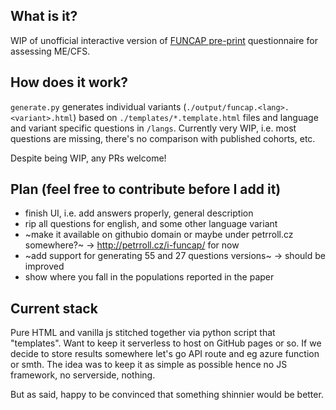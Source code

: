 ## What is it?

WIP of unofficial interactive version of [FUNCAP pre-print](https://www.preprints.org/manuscript/202309.2091/v1) questionnaire for assessing ME/CFS.

## How does it work?

`generate.py` generates individual variants (`./output/funcap.<lang>.<variant>.html`) based on `./templates/*.template.html` files and language and variant specific questions in `/langs`. Currently very WIP, i.e. most questions are missing, there's no comparison with published cohorts, etc.

Despite being WIP, any PRs welcome!

## Plan (feel free to contribute before I add it)
- finish UI, i.e. add answers properly, general description
- rip all questions for english, and some other language variant
- ~make it available on githubio domain or maybe under petrroll.cz somewhere?~ -> http://petrroll.cz/i-funcap/ for now
- ~add support for generating 55 and 27 questions versions~ -> should be improved
- show where you fall in the populations reported in the paper

## Current stack

Pure HTML and vanilla js stitched together via python script that "templates". Want to keep it serverless to host on GitHub pages or so. If we decide to store results somewhere let's go API route and eg azure function or smth. The idea was to keep it as simple as possible hence no JS framework, no serverside, nothing.

But as said, happy to be convinced that something shinnier would be better.

